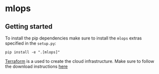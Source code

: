 # mlops

## Getting started

To install the pip dependencies make sure to install the `mlops` extras specified in the `setup.py`:

```shell
pip install -e ".[mlops]"
```

[Terraform](https://www.terraform.io/) is a used to create the cloud infrastructure. Make sure to follow the download instructions [here](https://www.terraform.io/downloads.html)
